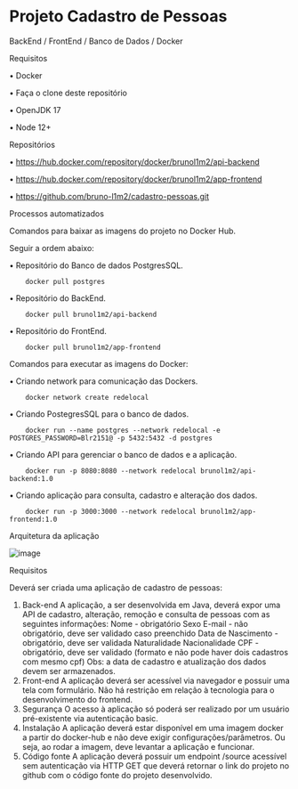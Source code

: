 # Projeto Cadastro de Pessoas
BackEnd / FrontEnd / Banco de Dados / Docker

Requisitos

•	Docker

•	Faça o clone deste repositório

•	OpenJDK 17

•	Node 12+

Repositórios 

•	https://hub.docker.com/repository/docker/brunol1m2/api-backend

•	https://hub.docker.com/repository/docker/brunol1m2/app-frontend

•	https://github.com/bruno-l1m2/cadastro-pessoas.git

Processos automatizados

Comandos para baixar as imagens do projeto no Docker Hub.

Seguir a ordem abaixo:

•	Repositório do Banco de dados PostgresSQL.
        
        docker pull postgres
        
•	Repositório do BackEnd.
        
        docker pull brunol1m2/api-backend
        
•	Repositório do FrontEnd.
        
        docker pull brunol1m2/app-frontend

Comandos para executar as imagens do Docker:

•	Criando network para comunicação das Dockers. 
        
        docker network create redelocal
    
•	Criando PostegresSQL para o banco de dados.
        
        docker run --name postgres --network redelocal -e POSTGRES_PASSWORD=Blr2151@ -p 5432:5432 -d postgres

•	Criando API para gerenciar o banco de dados e a aplicação.
        
        docker run -p 8080:8080 --network redelocal brunol1m2/api-backend:1.0 

•	Criando aplicação para consulta, cadastro e alteração dos dados.
        
        docker run -p 3000:3000 --network redelocal brunol1m2/app-frontend:1.0	

Arquitetura da aplicação
 
![image](https://user-images.githubusercontent.com/90729848/182098435-235a221b-4cec-4e9c-8b39-a330777d122f.png)

Requisitos

Deverá ser criada uma aplicação de cadastro de pessoas:

1) Back-end
A aplicação, a ser desenvolvida em Java, deverá expor uma API de cadastro, alteração, remoção e consulta de pessoas com as seguintes informações:
Nome - obrigatório
Sexo
E-mail - não obrigatório, deve ser validado caso preenchido
Data de Nascimento - obrigatório, deve ser validada
Naturalidade
Nacionalidade
CPF - obrigatório, deve ser validado (formato e não pode haver dois cadastros com mesmo cpf)
Obs: a data de cadastro e atualização dos dados devem ser armazenados.
2) Front-end
A aplicação deverá ser acessível via navegador e possuir uma tela com formulário. Não há restrição em relação à tecnologia para o desenvolvimento do frontend.
3) Segurança
O acesso à aplicação só poderá ser realizado por um usuário pré-existente via autenticação basic.
4) Instalação
A aplicação deverá estar disponível em uma imagem docker a partir do docker-hub e não deve exigir configurações/parâmetros. Ou seja, ao rodar a imagem, deve levantar a aplicação e funcionar.
5) Código fonte
A aplicação deverá possuir um endpoint /source acessível sem autenticação via HTTP GET que deverá retornar o link do projeto no github com o código fonte do projeto desenvolvido.
